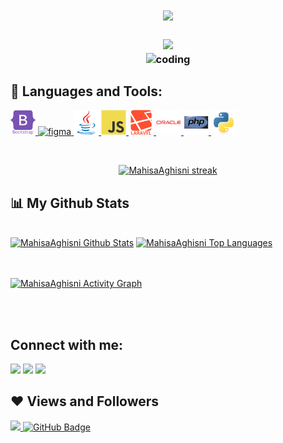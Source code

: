 
<h1 align="center"><img src="https://readme-typing-svg.herokuapp.com?font=algerian&size=22&color=7CF732&linesbackground=FFFFFF00&lines=Hi+welcome+to+my+Github%F0%9F%91%8B"></h1>
<h3 align="center"><img src="https://readme-typing-svg.herokuapp.com?font=algerian&size=22&color=7CF732&linesbackground=FFFFFF00&lines=I'm+Mahisa+Aghisni+Fadhli+">
<br> 
<img align="center" alt="coding" width="750" src="https://c.tenor.com/2uyENRmiUt0AAAAC/coding.gif" data-canonical-src="https://simplus.id/images/coding.gif" style="max-width: 300%;"></h3>


## 🚀 Languages and Tools:

<p align="left"> <a href="https://getbootstrap.com" target="_blank" rel="noreferrer"> <img src="https://raw.githubusercontent.com/devicons/devicon/master/icons/bootstrap/bootstrap-plain-wordmark.svg" alt="bootstrap" width="40" height="40"/> </a> <a href="https://www.figma.com/" target="_blank" rel="noreferrer"> <img src="https://www.vectorlogo.zone/logos/figma/figma-icon.svg" alt="figma" width="40" height="40"/> </a> <a href="https://www.java.com" target="_blank" rel="noreferrer"> <img src="https://raw.githubusercontent.com/devicons/devicon/master/icons/java/java-original.svg" alt="java" width="40" height="40"/> </a> <a href="https://developer.mozilla.org/en-US/docs/Web/JavaScript" target="_blank" rel="noreferrer"> <img src="https://raw.githubusercontent.com/devicons/devicon/master/icons/javascript/javascript-original.svg" alt="javascript" width="40" height="40"/> </a> <a href="https://laravel.com/" target="_blank" rel="noreferrer"> <img src="https://raw.githubusercontent.com/devicons/devicon/master/icons/laravel/laravel-plain-wordmark.svg" alt="laravel" width="40" height="40"/> </a> <a href="https://www.oracle.com/" target="_blank" rel="noreferrer"> <img src="https://raw.githubusercontent.com/devicons/devicon/master/icons/oracle/oracle-original.svg" alt="oracle" width="40" height="40"/> </a> <a href="https://www.php.net" target="_blank" rel="noreferrer"> <img src="https://raw.githubusercontent.com/devicons/devicon/master/icons/php/php-original.svg" alt="php" width="40" height="40"/> </a> <a href="https://www.python.org" target="_blank" rel="noreferrer"> <img src="https://raw.githubusercontent.com/devicons/devicon/master/icons/python/python-original.svg" alt="python" width="40" height="40"/> </a> </p>


<!-- [![React Badge](https://img.shields.io/badge/-React-61DBFB?style=for-the-badge&labelColor=black&logo=react&logoColor=61DBFB)](#)  [![Javascript Badge](https://img.shields.io/badge/-Javascript-F0DB4F?style=for-the-badge&labelColor=black&logo=javascript&logoColor=F0DB4F)](#) [![Typescript Badge](https://img.shields.io/badge/-Typescript-007acc?style=for-the-badge&labelColor=black&logo=typescript&logoColor=007acc)](#) [![Nodejs Badge](https://img.shields.io/badge/-Nodejs-3C873A?style=for-the-badge&labelColor=black&logo=node.js&logoColor=3C873A)](#) [![GraphQL Badge](https://img.shields.io/badge/-GraphQl-e535ab?style=for-the-badge&labelColor=black&logo=node.js&logoColor=e535ab)](#) -->
<br/>

<p align="center">
    <a href="https://github.com/MahisaAghisni/github-readme-streak-stats">
        <img title="🔥 Get streak stats for your profile at git.io/streak-stats" alt="MahisaAghisni streak" src="https://github-readme-streak-stats.herokuapp.com/?user=MahisaAghisni&theme=chartreuse-dark"/>
    </a>
</p>

## 📊 My Github Stats

  <br/>
    <a href="https://github.com/MahisaAghisni/github-readme-stats"><img alt="MahisaAghisni Github Stats" src="https://github-readme-stats.vercel.app/api?username=MahisaAghisni&show_icons=true&theme=chartreuse-dark" /></a>
  <a href="https://github.com/MahisaAghisni/github-readme-stats"><img alt="MahisaAghisni Top Languages" src="https://github-readme-stats.vercel.app/api/top-langs/?username=MahisaAghisni&langs_count=8&count_private=true&layout=compact&theme=chartreuse-dark" /></a>
  <br/>
  
<br/>
<br/>

<a href="https://github.com/MahisaAghisni/github-readme-activity-graph"><img alt="MahisaAghisni Activity Graph" src="https://activity-graph.herokuapp.com/graph?username=MahisaAghisni&theme=chartreuse-dark" /></a>

<br/>
<br/>

## Connect with me:
<p align="left">

<a href = "https://twitter.com/Aghisni12"><img src="https://img.icons8.com/fluent/48/000000/twitter.png"/></a>
<a href = "https://www.instagram.com/aghisni_f/"><img src="https://img.icons8.com/fluent/48/000000/instagram-new.png"/></a>
<a href=  "mailto:AghisniFadhli@gmail.com"><img src="https://img.icons8.com/color/344/gmail-new.png" width="50"/></a>

</p>

## ❤ Views and Followers
<a href="https://github.com/Meghna-DAS/github-profile-views-counter">
    <img src="https://komarev.com/ghpvc/?username=MahisaAghisni">
</a>
<a href="https://github.com/MahisaAghisni?tab=followers"><img src="https://img.shields.io/github/followers/MahisaAghisni?label=Followers&style=social" alt="GitHub Badge"></a>
